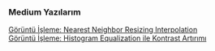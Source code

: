 ### Medium Yazılarım

[Görüntü İşleme: Nearest Neighbor Resizing Interpolation](https://github.com/soykan/medium-yazilarim/blob/main/G%C3%B6r%C3%BCnt%C3%BC%20%C4%B0%C5%9Fleme:%20Nearest%20Neighbor%20Resizing%20Interpolation/README.md)
<br/>
[Görüntü İşleme: Histogram Equalization ile Kontrast Artırımı](https://github.com/soykan/medium-yazilarim/blob/main/G%C3%B6r%C3%BCnt%C3%BC%20%C4%B0%C5%9Fleme:%20Histogram%20Equalization%20ile%20Kontrast%20Art%C4%B1r%C4%B1m%C4%B1/README.md)
